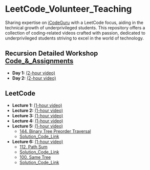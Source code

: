 # LeetCode_Volunteer_Teaching
Sharing expertise on [iCodeGuru](https://icodeguru.weebly.com/) with a LeetCode focus, aiding in the technical growth of underprivileged students. This repository offers a collection of coding-related videos crafted with passion, dedicated to underprivileged students striving to excel in the world of technology.

## Recursion Detailed Workshop [Code_&_Assignments](https://github.com/Ahmadjajja/Recursion-nd-Backtracking)
- **Day 1:** [(2-hour video)](https://www.facebook.com/iCodeguru/videos/beyond-basics-mastering-advanced-recursion-backtracking-techniques-workshop-2252/921638522962563/)
- **Day 2:** [(2-hour video)](https://fb.watch/qC2aFOEkkY/)

## LeetCode
- **Lecture 1:** [(1-hour video)](https://www.facebook.com/iCodeguru/videos/6pm-interview-preparation-week-43-day-2/7343373169016752/)
- **Lecture 2:** [(1-hour video)](https://fb.watch/qC1TxH05LO/)
- **Lecture 3:** [(1-hour video)](https://www.facebook.com/iCodeguru/videos/10pm-leetcode-session/371562689101036/)
- **Lecture 4:** [(1-hour video)](https://fb.watch/qEvnVBypyD/)
- **Lecture 5:** [(1-hour video)](https://fb.watch/qLtlN223TB/)
    * [144. Binary Tree Preorder Traversal](https://leetcode.com/problems/binary-tree-preorder-traversal)
    * [Solution_Code_Link](https://github.com/Ahmadjajja/JAVA_DSA/tree/main/DailyLeetcoding/144-binary-tree-preorder-traversal)
- **Lecture 6:** [(1-hour video)](https://fb.watch/qMN6PWf1Fd/)
    * [112. Path Sum](https://leetcode.com/problems/path-sum/)
    * [Solution_Code_Link](https://github.com/Ahmadjajja/JAVA_DSA/tree/main/DailyLeetcoding/112-path-sum)
    * [100. Same Tree](https://leetcode.com/problems/same-tree/description/)
    * [Solution_Code_Link](https://github.com/Ahmadjajja/JAVA_DSA/tree/main/DailyLeetcoding/100-same-tree)
              
